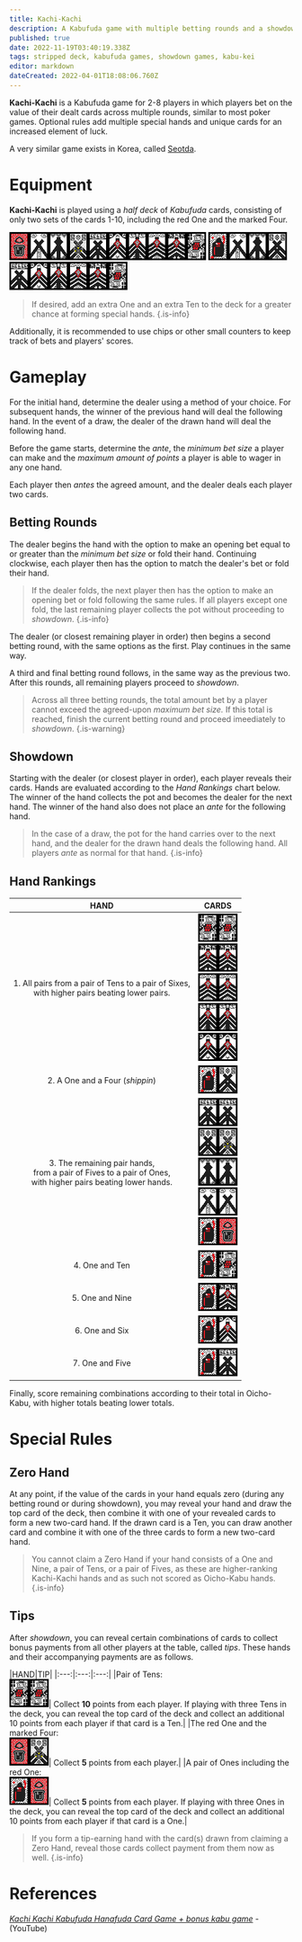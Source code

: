 ```yaml
---
title: Kachi-Kachi
description: A Kabufuda game with multiple betting rounds and a showdown similar to Poker
published: true
date: 2022-11-19T03:40:19.338Z
tags: stripped deck, kabufuda games, showdown games, kabu-kei
editor: markdown
dateCreated: 2022-04-01T18:08:06.760Z
---
```


**Kachi-Kachi** is a Kabufuda game for 2-8 players in which players bet on the value of their dealt cards across multiple rounds, similar to most poker games. Optional rules add multiple special hands and unique cards for an increased element of luck. 

A very similar game exists in Korea, called [Seotda](/en/hanafuda/games/seotda).

# Equipment
**Kachi-Kachi** is played using a *half deck* of *Kabufuda* cards, consisting of only two sets of the cards 1-10, including the red One and the marked Four.

![1_red.png](/kabufuda/1_red.png)![2.png](/kabufuda/2.png)![3.png](/kabufuda/3.png)![4_silver.png](/kabufuda/4_silver.png)![5.png](/kabufuda/5.png)![6.png](/kabufuda/6.png)![7.png](/kabufuda/7.png)![8.png](/kabufuda/8.png)![9.png](/kabufuda/9.png)![j.png](/kabufuda/j.png)
![1_black.png](/kabufuda/1_black.png)![2.png](/kabufuda/2.png)![3.png](/kabufuda/3.png)![4_black.png](/kabufuda/4_black.png)![5.png](/kabufuda/5.png)![6.png](/kabufuda/6.png)![7.png](/kabufuda/7.png)![8.png](/kabufuda/8.png)![9.png](/kabufuda/9.png)![j.png](/kabufuda/j.png)

>If desired, add an extra One and an extra Ten to the deck for a greater chance at forming special hands. 
{.is-info}

Additionally, it is recommended to use chips or other small counters to keep track of bets and players' scores.

# Gameplay
For the initial hand, determine the dealer using a method of your choice. For subsequent hands, the winner of the previous hand will deal the following hand. In the event of a draw, the dealer of the drawn hand will deal the following hand.

Before the game starts, determine the *ante*, the *minimum bet size* a player can make and the *maximum amount of points* a player is able to wager in any one hand.

Each player then *antes* the agreed amount, and the dealer deals each player two cards.
## Betting Rounds
The dealer begins the hand with the option to make an opening bet equal to or greater than the *minimum bet size* or fold their hand. Continuing clockwise, each player then has the option to match the dealer's bet or fold their hand.

>If the dealer folds, the next player then has the option to make an opening bet or fold following the same rules. If all players except one fold, the last remaining player collects the pot without proceeding to *showdown*.
{.is-info}

The dealer (or closest remaining player in order) then begins a second betting round, with the same options as the first. Play continues in the same way.

A third and final betting round follows, in the same way as the previous two. After this rounds, all remaining players proceed to *showdown*.

>Across all three betting rounds, the total amount bet by a player cannot exceed the agreed-upon *maximum bet size.* If this total is reached, finish the current betting round and proceed imeediately to *showdown*.
{.is-warning}
## Showdown
Starting with the dealer (or closest player in order), each player reveals their cards. Hands are evaluated according to the *Hand Rankings* chart below. The winner of the hand collects the pot and becomes the dealer for the next hand. The winner of the hand also does not place an *ante* for the following hand. 

>In the case of a draw, the pot for the hand carries over to the next hand, and the dealer for the drawn hand deals the following hand. All players *ante* as normal for that hand. 
{.is-info}
## Hand Rankings
|HAND|CARDS|
|:---:|:---:|
|1. All pairs from a pair of Tens to a pair of Sixes,<br/>with higher pairs beating lower pairs.| ![j.png](/kabufuda/j.png)![j.png](/kabufuda/j.png)<br>![9.png](/kabufuda/9.png)![9.png](/kabufuda/9.png)<br>![8.png](/kabufuda/8.png)![8.png](/kabufuda/8.png)<br>![7.png](/kabufuda/7.png)![7.png](/kabufuda/7.png)<br>![6.png](/kabufuda/6.png)![6.png](/kabufuda/6.png)|
|2. A One and a Four (*shippin*)|![1_black.png](/kabufuda/1_black.png)![4_black.png](/kabufuda/4_black.png)|
|3. The remaining pair hands,<br/>from a pair of Fives to a pair of Ones,<br/>with higher pairs beating lower hands. | ![5.png](/kabufuda/5.png)![5.png](/kabufuda/5.png)<br>![4_black.png](/kabufuda/4_black.png)![4_silver.png](/kabufuda/4_silver.png)<br>![3.png](/kabufuda/3.png)![3.png](/kabufuda/3.png)<br>![2.png](/kabufuda/2.png)![2.png](/kabufuda/2.png)<br>![1_black.png](/kabufuda/1_black.png)![1_red.png](/kabufuda/1_red.png)|
|4. One and Ten|![1_black.png](/kabufuda/1_black.png)![j.png](/kabufuda/j.png)|
|5. One and Nine|![1_black.png](/kabufuda/1_black.png)![9.png](/kabufuda/9.png)|
|6. One and Six|![1_black.png](/kabufuda/1_black.png)![6.png](/kabufuda/6.png)|
|7. One and Five|![1_black.png](/kabufuda/1_black.png)![5.png](/kabufuda/5.png)|

Finally, score remaining combinations according to their total in Oicho-Kabu, with higher totals beating lower totals. 
# Special Rules


## Zero Hand
At any point, if the value of the cards in your hand equals zero (during any betting round or during showdown), you may reveal your hand and draw the top card of the deck, then combine it with one of your revealed cards to form a new two-card hand. If the drawn card is a Ten, you can draw another card and combine it with one of the three cards to form a new two-card hand. 

>You cannot claim a Zero Hand if your hand consists of a One and Nine, a pair of Tens, or a pair of Fives, as these are higher-ranking Kachi-Kachi hands and as such not scored as Oicho-Kabu hands. 
{.is-info}

## Tips
After *showdown*, you can reveal certain combinations of cards to collect bonus payments from all other players at the table, called *tips*. These hands and their accompanying payments are as follows.

|HAND|TIP|
|:---:|:---:|:---:|
|Pair of Tens:<br>![j.png](/kabufuda/j.png)![j.png](/kabufuda/j.png)| Collect **10** points from each player. If playing with three Tens in the deck, you can reveal the top card of the deck and collect an additional 10 points from each player if that card is a Ten.|
|The red One and the marked Four:<br>![1_red.png](/kabufuda/1_red.png)![4_silver.png](/kabufuda/4_silver.png)| Collect **5** points from each player.|
|A pair of Ones including the red One:<br>![1_black.png](/kabufuda/1_black.png)![1_red.png](/kabufuda/1_red.png)| Collect **5** points from each player. If playing with three Ones in the deck, you can reveal the top card of the deck and collect an additional 10 points from each player if that card is a One.| 

>If you form a tip-earning hand with the card(s) drawn from claiming a Zero Hand, reveal those cards collect payment from them now as well.
{.is-info}
# References
[*Kachi Kachi Kabufuda Hanafuda Card Game + bonus kabu game*](https://www.youtube.com/watch?v=eAsWqKSQdqo) - (YouTube)